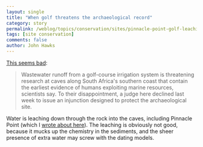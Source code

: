 ```yaml
---
layout: single 
title: "When golf threatens the archaeological record" 
category: story
permalink: /weblog/topics/conservation/sites/pinnacle-point-golf-leaching-2008.html
tags: [site conservation] 
comments: false 
author: John Hawks 
---
```


 <a href="http://dx.doi.org/10.1126/science.320.5881.1273a">This seems bad</a>: 

<blockquote>Wastewater runoff from a golf-course irrigation system is threatening research at caves along South Africa's southern coast that contain the earliest evidence of humans exploiting marine resources, scientists say. To their disappointment, a judge here declined last week to issue an injunction designed to protect the archaeological site.</blockquote>

Water is leaching down through the rock into the caves, including Pinnacle Point (which I <a href="http://johnhawks.net/weblog/topics/links/links_07_10_29.html">wrote about here</a>). The leaching is obviously not good, because it mucks up the chemistry in the sediments, and the sheer presence of extra water may screw with the dating models. 


